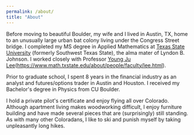 ```yaml
---
permalink: /about/
title: "About"
---
```

Before moving to beautiful Boulder, my wife and I lived in Austin, TX, home to an unusually large urban bat colony living under the Congress Street bridge. I completed my MS degree in Applied Mathematics at [Texas State University](https://www.txstate.edu/) (formerly Southwest Texas State), the alma mater of Lyndon B. Johnson. I worked closely with Professor [Young Ju Lee]()(https://www.math.txstate.edu/about/people/faculty/lee.html).

Prior to graduate school, I spent 8 years in the financial industry as an analyst and futures/options trader in Austin and Houston. I received my Bachelor's degree in Physics from CU Boulder.

I hold a private pilot's certificate and enjoy flying all over Colorado. Although apartment living makes woodworking difficult, I enjoy furniture building and have made several pieces that are (surprisingly) still standing. As with many other Coloradans, I like to ski and punish myself by taking unpleasantly long hikes.
